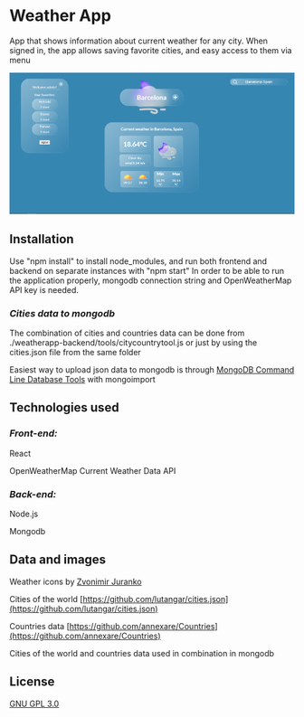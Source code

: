 
# Weather App

App that shows information about current weather for any city. When signed in, the app allows saving favorite cities, and easy access to them via menu


![alt text](https://github.com/felixv99/weatherapp/blob/master/preview.png "Weather app preview")
## Installation

Use "npm install" to install node_modules, and run both frontend and backend on separate instances with "npm start"
In order to be able to run the application properly, mongodb connection string and OpenWeatherMap API key is needed.

### *Cities data to mongodb*
The combination of cities and countries data can be done from ./weatherapp-backend/tools/citycountrytool.js
or just by using the cities.json file from the same folder

Easiest way to upload  json data to mongodb is through [MongoDB Command Line Database Tools](https://www.mongodb.com/try/download/database-tools) with mongoimport



## Technologies used
 

### *Front-end:*
React

OpenWeatherMap Current Weather Data API

### *Back-end:*
Node.js

Mongodb

## Data and images

Weather icons by [Zvonimir Juranko](https://www.figma.com/@zvosh)

Cities of the world [https://github.com/lutangar/cities.json](https://github.com/lutangar/cities.json)

Countries data [https://github.com/annexare/Countries](https://github.com/annexare/Countries)

Cities of the world and countries data used in combination in mongodb

## License

[GNU GPL 3.0](https://www.gnu.org/licenses/gpl-3.0.html)
